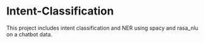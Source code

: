 # Intent-Classification
This project includes intent classification and NER using spacy and rasa_nlu on a chatbot data.
